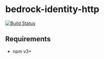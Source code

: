 # bedrock-identity-http

[![Build Status](http://ci.digitalbazaar.com/buildStatus/icon?job=bedrock-identity-http)](http://ci.digitalbazaar.com/job/bedrock-identity-http)

## Requirements

- npm v3+
